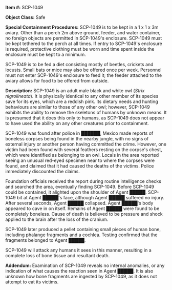 **Item #:** SCP-1049

**Object Class:** Safe

**Special Containment Procedures:** SCP-1049 is to be kept in a 1 x 1 x 3m aviary. Other than a perch 2m above ground, feeder, and water container, no foreign objects are permitted in SCP-1049's enclosure. SCP-1049 must be kept tethered to the perch at all times. If entry to SCP-1049's enclosure is required, protective clothing must be worn and time spent inside the enclosure must be kept to a minimum.

SCP-1049 is to be fed a diet consisting mostly of beetles, crickets and locusts. Small bats or mice may also be offered once per week. Personnel must not enter SCP-1049's enclosure to feed it; the feeder attached to the aviary allows for food to be offered from outside.

**Description:** SCP-1049 is an adult male black and white owl (_Strix nigrolineata_). It is physically identical to any other member of its species save for its eyes, which are a reddish pink. Its dietary needs and hunting behaviours are similar to those of any other owl; however, SCP-1049 exhibits the ability to remove the skeletons of humans by unknown means. It is presumed that it does this only to humans, as SCP-1049 does not appear to have used the ability on any other creatures prior to containment.

SCP-1049 was found after police in ██████, Mexico made reports of boneless corpses being found in the nearby jungle, with no signs of external injury or another person having committed the crime. However, one victim had been found with several feathers resting on the corpse's chest, which were identified as belonging to an owl. Locals in the area reported seeing an unusual red-eyed specimen near to where the corpses were found, and claimed that it had caused the deaths of the victims. Police immediately discounted the claims.

Foundation officials received the report during routine intelligence checks and searched the area, eventually finding SCP-1049. Before SCP-1049 could be contained, it alighted upon the shoulder of Agent █████. SCP-1049 bit at Agent █████'s face, although Agent █████ suffered no injury. After several seconds, Agent █████ collapsed. Agent █████'s body appeared to cave in on itself. Remains of Agent █████ were found to be completely boneless. Cause of death is believed to be pressure and shock applied to the brain after the loss of the cranium.

SCP-1049 later produced a pellet containing small pieces of human bone, including phalange fragments and a cochlea. Testing confirmed that the fragments belonged to Agent █████.

SCP-1049 will attack any humans it sees in this manner, resulting in a complete loss of bone tissue and resultant death.

**Addendum:** Examination of SCP-1049 reveals no internal anomalies, or any indication of what causes the reaction seen in Agent █████. It is also unknown how bone fragments are ingested by SCP-1049, as it does not attempt to eat its victims.